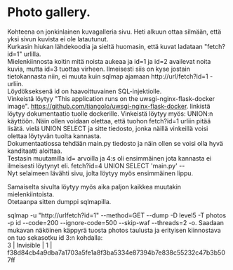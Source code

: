 # Photo gallery. 
Kohteena on jonkinlainen kuvagalleria sivu. Heti alkuun ottaa silmään, että yksi sivun kuvista ei ole latautunut.  
Kurkasin hiukan lähdekoodia ja sieltä huomasin, että kuvat ladataan "fetch?id=1" urlilla.  
Mielenkiinnosta koitin mitä noista aukeaa ja id=1 ja id=2 availevat noita kuvia, mutta id=3 tuottaa virheen.
Ilmeisesti siis on kyse jostain tietokannasta niin, ei muuta kuin sqlmap ajamaan http://url/fetch?id=1 -urliin.  
Löydökseksenä id on haavoittuvainen SQL-injektiolle.  
Vinkeistä löytyy "This application runs on the uwsgi-nginx-flask-docker image". 
https://github.com/tiangolo/uwsgi-nginx-flask-docker. linkistä löytyy dokumentaatio tuolle dockerille. 
Vinkeistä löytyy myös: UNION:n käyttöön. Näin ollen voidaan olettaa, että tuohon fetch?id=1 urliin pitää lisätä. 
vielä UNION SELECT ja sitte tiedosto, jonka näillä vinkeillä voisi olettaa löytyvän tuolta kannasta.  
Dokumentaatiossa tehdään main.py tiedosto ja näin ollen se voisi olla hyvä kanditaatti aloittaa.  
Testasin muutamilla id= arvoilla ja 4:s oli ensimmäinen jota kannasta ei ilmeisesti löytynyt eli. 
fetch?id=4 UNION SELECT 'main.py' --  
Nyt selaimeen lävähti sivu, jolta löytyy myös ensimmäinen lippu.  
  
Samaiselta sivulta löytyy myös aika paljon kaikkea muutakin mielenkiintoista.  
Otetaanpa sitten dumppi sqlmapilla.

sqlmap -u "http://urlfetch?id=1" --method=GET --dump -D level5 -T photos -p id --code=200 --ignore-code=500 --skip-waf --threads=2 -o. 
Saadaan mukavan näköinen käppyrä tuosta photos taulusta ja erityisen kiinnostava on tuo sekasotku id 3:n kohdalla:  
3  | Invisible        | 1      | f38d84cb4a9dba7a1703a5fe1a8f3ba5334e87394b7e838c55232c47b3b507ff
